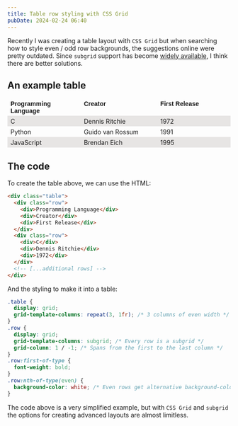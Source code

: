 ```yaml
---
title: Table row styling with CSS Grid
pubDate: 2024-02-24 06:40
---
```


Recently I was creating a table layout with `CSS Grid` but when searching how to style even / odd row backgrounds, the suggestions online were pretty outdated. Since `subgrid` support has become [widely available](https://caniuse.com/css-subgrid), I think there are better solutions.

## An example table

<div class="table rounded shadow-md border border-stone-200 dark:border-stone-700">
  <div class="row">
    <div>Programming Language</div>
    <div>Creator</div>
    <div>First Release</div>
  </div>
  <div class="row">
    <div>C</div>
    <div>Dennis Ritchie</div>
    <div>1972</div>    
  </div>
  <div class="row">
    <div>Python</div>
    <div>Guido van Rossum</div>
    <div>1991</div>
  </div>
  <div class="row">
    <div>JavaScript</div>
    <div>Brendan Eich</div>
    <div>1995</div>
  </div>
</div>

## The code

To create the table above, we can use the HTML:

```html
<div class="table">
  <div class="row">
    <div>Programming Language</div>
    <div>Creator</div>
    <div>First Release</div>
  </div>
  <div class="row">
    <div>C</div>
    <div>Dennis Ritchie</div>
    <div>1972</div>    
  </div>
  <!-- [...additional rows] -->
</div>
```

And the styling to make it into a table:

```css
.table {
  display: grid; 
  grid-template-columns: repeat(3, 1fr); /* 3 columns of even width */
}
.row {
  display: grid; 
  grid-template-columns: subgrid; /* Every row is a subgrid */
  grid-column: 1 / -1; /* Spans from the first to the last column */
}
.row:first-of-type {
  font-weight: bold;
}
.row:nth-of-type(even) {
  background-color: white; /* Even rows get alternative background-color */
}
```

The code above is a very simplified example, but with `CSS Grid` and `subgrid` the options for creating advanced layouts are almost limitless.

<style type="text/css">
.table {
  display: grid; 
  grid-template-columns: repeat(3, 1fr);
  column-gap: 1em;
  min-width: min-content;
}
.row {
  display: grid; 
  grid-template-columns: subgrid; 
  grid-column: 1 / -1;
  padding-inline: 0.5em;
  padding-block: 0.25em;
}
.row:first-of-type {
  font-family: sans-serif;
  font-weight: bold;
}
.row:nth-of-type(even) {
  background-color: rgb(231, 229, 228);
}
@media (prefers-color-scheme: dark) {
  .row:nth-of-type(even) {
    background-color: rgb(68, 64, 60);
  }
}
</style>